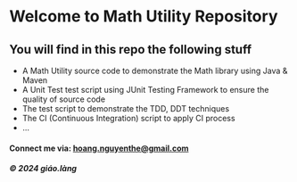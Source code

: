 # Welcome to Math Utility Repository

## You will find in this repo the following stuff

* A Math Utility source code to demonstrate the Math library using Java & Maven
* A Unit Test test script using JUnit Testing Framework to ensure the quality of source code
* The test script to demonstrate the TDD, DDT techniques
* The CI (Continuous Integration) script to apply CI process 
* ...

#### Connect me via: hoang.nguyenthe@gmail.com

##### &#169; 2024 giáo.làng

